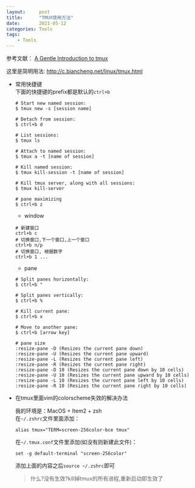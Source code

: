 ```yaml
---
layout:     post
title:      "TMUX使用方法"
date:       2021-05-12
categories: Tools
tags:
    - Tools
---
```


参考文献： [A Gentle Introduction to tmux](https://hackernoon.com/a-gentle-introduction-to-tmux-8d784c404340)  

这里是简明用法: <http://c.biancheng.net/linux/tmux.html>

- 常用快捷键  
    下面的快捷键的prefix都是默认的`ctrl+b`  

    ```text
    # Start new named session:
    $ tmux new -s [session name]
    
    # Detach from session:
    $ ctrl+b d
    
    # List sessions:
    $ tmux ls
    
    # Attach to named session:
    $ tmux a -t [name of session]
    
    # Kill named session:
    $ tmux kill-session -t [name of session]
    
    # Kill tmux server, along with all sessions:
    $ tmux kill-server  
    
    # pane maximizing
    $ ctrl+b z
    ```  
    - window  

    ```text
    # 新建窗口  
    ctrl+b c  
    # 切换窗口,下一个窗口,上一个窗口  
    ctrl+b n/p
    # 切换窗口, 根据数字  
    ctrl+b 1 ...
    ```
    - pane

    ```text
    # Split panes horizontally:
    $ ctrl+b "
    
    # Split panes vertically:
    $ ctrl+b %
    
    # Kill current pane:
    $ ctrl+b x
    
    # Move to another pane:
    $ ctrl+b [arrow key]
    
    # pane size
    :resize-pane -D (Resizes the current pane down)
    :resize-pane -U (Resizes the current pane upward)
    :resize-pane -L (Resizes the current pane left)
    :resize-pane -R (Resizes the current pane right)
    :resize-pane -D 10 (Resizes the current pane down by 10 cells)
    :resize-pane -U 10 (Resizes the current pane upward by 10 cells)
    :resize-pane -L 10 (Resizes the current pane left by 10 cells)
    :resize-pane -R 10 (Resizes the current pane right by 10 cells)
    ```

- 在tmux里面vim的colorscheme失效的解决办法  

    我的环境是：MacOS + Item2 + zsh  
    在`~/.zshrc`文件里面添加：  

    ```
    alias tmux="TERM=screen-256color-bce tmux"
    ```  

    在`~/.tmux.conf`文件里添加(如没有则新建此文件)：  

    ```
    set -g default-terminal "screen-256color"
    ```  

    添加上面的内容之后`source ~/.zshrc`即可  
    > 什么?没有生效?kill掉tmux的所有进程,重新启动即生效了
